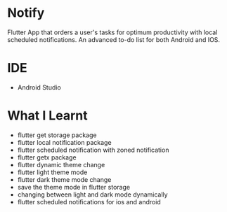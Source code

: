 # Notify

Flutter App that orders a user's tasks for optimum productivity with local scheduled notifications. An advanced to-do list for both Android and IOS.

# IDE

* Android Studio

# What I Learnt

* flutter get storage package
* flutter local notification package
* flutter scheduled notification with zoned notification
* flutter getx package
* flutter dynamic theme change
* flutter light theme mode
* flutter dark theme mode change
* save the theme mode in flutter storage
* changing between light and dark mode dynamically
* flutter scheduled notifications for ios and android



